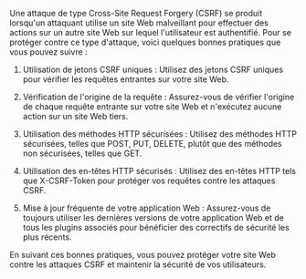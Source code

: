 Une attaque de type Cross-Site Request Forgery (CSRF) se produit lorsqu'un attaquant utilise un site Web malveillant pour effectuer des actions sur un autre site Web sur lequel l'utilisateur est authentifié. Pour se protéger contre ce type d'attaque, voici quelques bonnes pratiques que vous pouvez suivre :

1.  Utilisation de jetons CSRF uniques : Utilisez des jetons CSRF uniques pour vérifier les requêtes entrantes sur votre site Web.
    
2.  Vérification de l'origine de la requête : Assurez-vous de vérifier l'origine de chaque requête entrante sur votre site Web et n'exécutez aucune action sur un site Web tiers.
    
3.  Utilisation des méthodes HTTP sécurisées : Utilisez des méthodes HTTP sécurisées, telles que POST, PUT, DELETE, plutôt que des méthodes non sécurisées, telles que GET.
    
4.  Utilisation des en-têtes HTTP sécurisés : Utilisez des en-têtes HTTP tels que X-CSRF-Token pour protéger vos requêtes contre les attaques CSRF.
    
5.  Mise à jour fréquente de votre application Web : Assurez-vous de toujours utiliser les dernières versions de votre application Web et de tous les plugins associés pour bénéficier des correctifs de sécurité les plus récents.
    

En suivant ces bonnes pratiques, vous pouvez protéger votre site Web contre les attaques CSRF et maintenir la sécurité de vos utilisateurs.